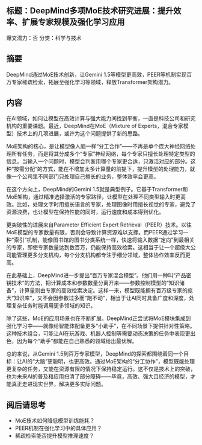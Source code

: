 ## 标题：DeepMind多项MoE技术研究进展：提升效率、扩展专家规模及强化学习应用
爆文潜力：否
分类：科学与技术

## 摘要
DeepMind通过MoE技术创新，让Gemini 1.5等模型更高效，PEER等机制实现百万专家稀疏检索，拓展至强化学习等领域，释放Transformer架构潜力。

## 内容
在AI领域，如何让模型在高效计算与强大能力间找到平衡，一直是科技公司和研究机构的重要课题。最近，DeepMind在MoE（Mixture of Experts，混合专家模型）技术上的几项进展，或许为这个问题提供了新的思路。

MoE架构的核心，是让模型像人脑一样“分工合作”——不再是单个庞大神经网络处理所有任务，而是将其分成多个“专家”神经网络，每个专家只擅长处理特定类型的信息。当输入一个问题时，模型会判断用哪个专家更合适，只激活对应的部分。这种“按需分配”的方式，能在不增加太多计算量的前提下，提升模型的处理能力，就像一个公司里不同部门只处理自己擅长的业务，整体效率会更高。

在这个方向上，DeepMind的Gemini 1.5就是典型例子。它基于Transformer和MoE架构，通过精准选择激活的专家路径，让模型在处理不同类型输入时更高效。比如，处理文字时用擅长语言的专家，处理图像时用擅长视觉的专家，避免了资源浪费，也让模型在保持性能的同时，运行速度和成本得到优化。

更突破性的进展来自Parameter Efficient Expert Retrieval（PEER）技术。以往MoE模型的专家数量有限，否则会导致计算资源难以支撑。而PEER通过学习一种“索引”机制，能像图书馆的图书分类系统一样，快速将输入数据“定向”到最相关的专家，即使专家数量达到数百万，仍能保持高效检索。这相当于让一个超级大公司能管理更多分支机构，每个分支机构都专注于细分领域，整体协作效率反而更高。

在此基础上，DeepMind进一步提出“百万专家混合模型”。他们用一种叫“产品密钥技术”的方法，把计算成本和参数数量分离开来——参数控制模型的“知识储备”，计算量则由专家的高效检索决定。这样一来，模型既能拥有百万级专家的庞大“知识库”，又不会因参数过多而“跑不动”，相当于让AI同时具备广度和深度，处理复杂任务时能调用更多领域的知识。

除了这些，MoE的应用场景也在不断扩展。DeepMind正尝试将MoE模块集成到强化学习中——就像给智能体配备更多“小助手”，在不同场景下提供针对性策略。这种技术组合，可能让AI在玩游戏、机器人控制等需要动态决策的任务中表现更出色，因为每个“助手”都能在自己熟悉的领域给出最优解。

总的来说，从Gemini 1.5到百万专家模型，DeepMind的探索都围绕着同一个目标：让AI的“大脑”更聪明，也更高效。通过MoE架构的“分工协作”，模型既能处理更复杂的任务，又能在资源有限的情况下保持稳定运行。这不仅是技术上的突破，也为未来AI的普及和应用扫清了部分障碍——毕竟，高效、强大且经济的模型，才能真正走进现实世界，解决更多实际问题。

## 阅后请思考
- MoE技术如何降低模型训练能耗？
- PEER机制在强化学习中的具体应用？
- 稀疏检索能否提升模型推理速度？